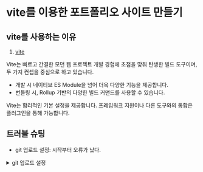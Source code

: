 # vite를 이용한 포트폴리오 사이트 만들기

## vite를 사용하는 이유
1. [vite](https://ko.vitejs.dev/guide/)

Vite는 빠르고 간결한 모던 웹 프로젝트 개발 경험에 초점을 맞춰 탄생한 빌드 도구이며, 두 가지 컨셉을 중심으로 하고 있습니다.

- 개발 시 네이티브 ES Module을 넘어 더욱 다양한 기능을 제공합니다. 
- 번들링 시, Rollup 기반의 다양한 빌드 커맨드를 사용할 수 있습니다. 

Vite는 합리적인 기본 설정을 제공합니다. 프레임워크 지원이나 다른 도구와의 통합은 플러그인을 통해 가능합니다. 

## 트러블 슈팅
- git 업로드 설정: 시작부터 오류가 났다. 
<details>
<summary>git 업로드 설정</summary>
` unable to access 'https://github.com/jeongsaeyeong/vite-project.git/': The requested URL returned error: 403 `